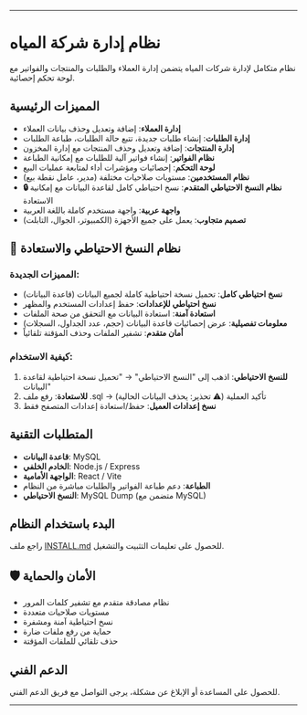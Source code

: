 
---

# نظام إدارة شركة المياه

نظام متكامل لإدارة شركات المياه يتضمن إدارة العملاء والطلبات والمنتجات والفواتير مع لوحة تحكم إحصائية.

## المميزات الرئيسية

- **إدارة العملاء**: إضافة وتعديل وحذف بيانات العملاء
- **إدارة الطلبات**: إنشاء طلبات جديدة، تتبع حالة الطلبات، طباعة الطلبات
- **إدارة المنتجات**: إضافة وتعديل وحذف المنتجات مع إدارة المخزون
- **نظام الفواتير**: إنشاء فواتير آلية للطلبات مع إمكانية الطباعة
- **لوحة التحكم**: إحصائيات ومؤشرات أداء لمتابعة عمليات البيع
- **نظام المستخدمين**: مستويات صلاحيات مختلفة (مدير، عامل نقطة بيع)
- **🔒 نظام النسخ الاحتياطي المتقدم**: نسخ احتياطي كامل لقاعدة البيانات مع إمكانية الاستعادة
- **واجهة عربية**: واجهة مستخدم كاملة باللغة العربية
- **تصميم متجاوب**: يعمل على جميع الأجهزة (الكمبيوتر، الجوال، التابلت)

## 🔐 نظام النسخ الاحتياطي والاستعادة

### المميزات الجديدة:
- **نسخ احتياطي كامل**: تحميل نسخة احتياطية كاملة لجميع البيانات (قاعدة البيانات)
- **نسخ احتياطي للإعدادات**: حفظ إعدادات المستخدم والمظهر
- **استعادة آمنة**: استعادة البيانات مع التحقق من صحة الملفات
- **معلومات تفصيلية**: عرض إحصائيات قاعدة البيانات (حجم، عدد الجداول، السجلات)
- **أمان متقدم**: تشفير الملفات وحذف المؤقتة تلقائياً

### كيفية الاستخدام:
1. **للنسخ الاحتياطي**: اذهب إلى "النسخ الاحتياطي" → "تحميل نسخة احتياطية لقاعدة البيانات"
2. **للاستعادة**: رفع ملف .sql → تأكيد العملية (⚠️ تحذير: يحذف البيانات الحالية)
3. **نسخ إعدادات العميل**: حفظ/استعادة إعدادات المتصفح فقط

## المتطلبات التقنية

- **قاعدة البيانات**: MySQL
- **الخادم الخلفي**: Node.js / Express
- **الواجهة الأمامية**: React / Vite
- **الطباعة**: دعم طباعة الفواتير والطلبات مباشرة من النظام
- **النسخ الاحتياطي**: MySQL Dump (متضمن مع MySQL)

## البدء باستخدام النظام

راجع ملف [INSTALL.md](./INSTALL.md) للحصول على تعليمات التثبيت والتشغيل.

## 🛡️ الأمان والحماية

- نظام مصادقة متقدم مع تشفير كلمات المرور
- مستويات صلاحيات متعددة
- نسخ احتياطية آمنة ومشفرة
- حماية من رفع ملفات ضارة
- حذف تلقائي للملفات المؤقتة

## الدعم الفني

للحصول على المساعدة أو الإبلاغ عن مشكلة، يرجى التواصل مع فريق الدعم الفني.

---
